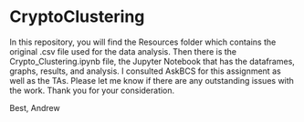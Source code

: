 # CryptoClustering

In this repository, you will find the Resources folder which contains the original .csv file used for the data analysis. Then there is the Crypto_Clustering.ipynb file, the Jupyter Notebook that has the dataframes, graphs, results, and analysis. I consulted AskBCS for this assignment as well as the TAs. Please let me know if there are any outstanding issues with the work. Thank you for your consideration.

Best,
Andrew